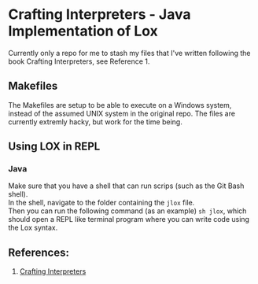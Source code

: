 # Crafting Interpreters - Java Implementation of Lox
Currently only a repo for me to stash my files that I've written following the book Crafting Interpreters, see Reference 1.

## Makefiles
The Makefiles are setup to be able to execute on a Windows system, instead of the assumed UNIX system in the original repo.
The files are currently extremly hacky, but work for the time being.

## Using LOX in REPL
### Java
Make sure that you have a shell that can run scrips (such as the Git Bash shell).  
In the shell, navigate to the folder containing the `jlox` file.  
Then you can run the following command (as an example) `sh jlox`, which should open a REPL like terminal program where you can write code using the Lox syntax.



## References:
1. [Crafting Interpreters](https://craftinginterpreters.com/)

